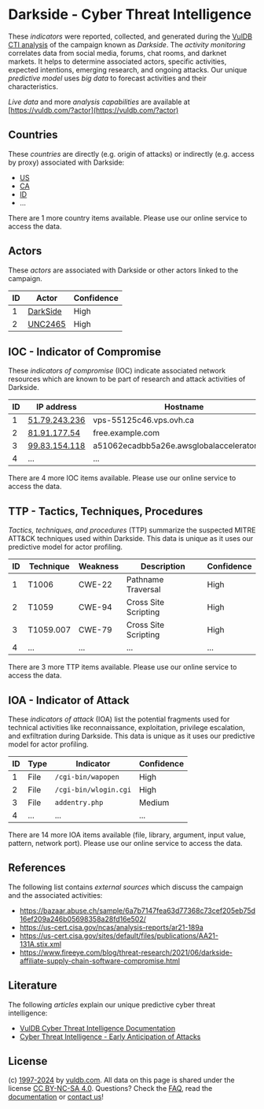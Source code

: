 # Darkside - Cyber Threat Intelligence

These _indicators_ were reported, collected, and generated during the [VulDB CTI analysis](https://vuldb.com/?kb.cti) of the campaign known as _Darkside_. The _activity monitoring_ correlates data from social media, forums, chat rooms, and darknet markets. It helps to determine associated actors, specific activities, expected intentions, emerging research, and ongoing attacks. Our unique _predictive model_ uses _big data_ to forecast activities and their characteristics.

_Live data_ and more _analysis capabilities_ are available at [https://vuldb.com/?actor](https://vuldb.com/?actor)

## Countries

These _countries_ are directly (e.g. origin of attacks) or indirectly (e.g. access by proxy) associated with Darkside:

* [US](https://vuldb.com/?country.us)
* [CA](https://vuldb.com/?country.ca)
* [ID](https://vuldb.com/?country.id)
* ...

There are 1 more country items available. Please use our online service to access the data.

## Actors

These _actors_ are associated with Darkside or other actors linked to the campaign.

ID | Actor | Confidence
-- | ----- | ----------
1 | [DarkSide](https://vuldb.com/?actor.darkside) | High
2 | [UNC2465](https://vuldb.com/?actor.unc2465) | High

## IOC - Indicator of Compromise

These _indicators of compromise_ (IOC) indicate associated network resources which are known to be part of research and attack activities of Darkside.

ID | IP address | Hostname | Actor | Confidence
-- | ---------- | -------- | ----- | ----------
1 | [51.79.243.236](https://vuldb.com/?ip.51.79.243.236) | vps-55125c46.vps.ovh.ca | [DarkSide](https://vuldb.com/?actor.darkside) | High
2 | [81.91.177.54](https://vuldb.com/?ip.81.91.177.54) | free.example.com | [UNC2465](https://vuldb.com/?actor.unc2465) | High
3 | [99.83.154.118](https://vuldb.com/?ip.99.83.154.118) | a51062ecadbb5a26e.awsglobalaccelerator.com | [DarkSide](https://vuldb.com/?actor.darkside) | High
4 | ... | ... | ... | ...

There are 4 more IOC items available. Please use our online service to access the data.

## TTP - Tactics, Techniques, Procedures

_Tactics, techniques, and procedures_ (TTP) summarize the suspected MITRE ATT&CK techniques used within Darkside. This data is unique as it uses our predictive model for actor profiling.

ID | Technique | Weakness | Description | Confidence
-- | --------- | -------- | ----------- | ----------
1 | T1006 | CWE-22 | Pathname Traversal | High
2 | T1059 | CWE-94 | Cross Site Scripting | High
3 | T1059.007 | CWE-79 | Cross Site Scripting | High
4 | ... | ... | ... | ...

There are 3 more TTP items available. Please use our online service to access the data.

## IOA - Indicator of Attack

These _indicators of attack_ (IOA) list the potential fragments used for technical activities like reconnaissance, exploitation, privilege escalation, and exfiltration during Darkside. This data is unique as it uses our predictive model for actor profiling.

ID | Type | Indicator | Confidence
-- | ---- | --------- | ----------
1 | File | `/cgi-bin/wapopen` | High
2 | File | `/cgi-bin/wlogin.cgi` | High
3 | File | `addentry.php` | Medium
4 | ... | ... | ...

There are 14 more IOA items available (file, library, argument, input value, pattern, network port). Please use our online service to access the data.

## References

The following list contains _external sources_ which discuss the campaign and the associated activities:

* https://bazaar.abuse.ch/sample/6a7b7147fea63d77368c73cef205eb75d16ef209a246b05698358a28fd16e502/
* https://us-cert.cisa.gov/ncas/analysis-reports/ar21-189a
* https://us-cert.cisa.gov/sites/default/files/publications/AA21-131A.stix.xml
* https://www.fireeye.com/blog/threat-research/2021/06/darkside-affiliate-supply-chain-software-compromise.html

## Literature

The following _articles_ explain our unique predictive cyber threat intelligence:

* [VulDB Cyber Threat Intelligence Documentation](https://vuldb.com/?kb.cti)
* [Cyber Threat Intelligence - Early Anticipation of Attacks](https://www.scip.ch/en/?labs.20201022)

## License

(c) [1997-2024](https://vuldb.com/?kb.changelog) by [vuldb.com](https://vuldb.com/?kb.about). All data on this page is shared under the license [CC BY-NC-SA 4.0](https://creativecommons.org/licenses/by-nc-sa/4.0/). Questions? Check the [FAQ](https://vuldb.com/?kb.faq), read the [documentation](https://vuldb.com/?kb) or [contact us](https://vuldb.com/?contact)!
